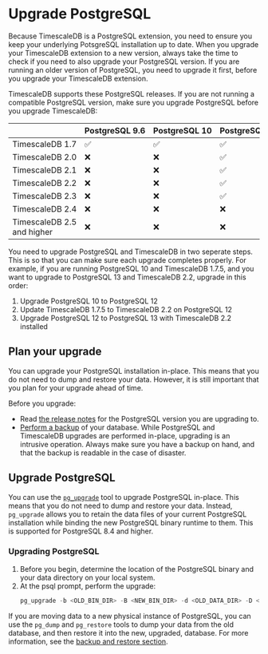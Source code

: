 # Upgrade PostgreSQL
Because TimescaleDB is a PostgreSQL extension, you need to ensure you keep your
underlying PotsgreSQL installation up to date. When you upgrade your TimescaleDB
extension to a new version, always take the time to check if you need to also
upgrade your PostgreSQL version. If you are running an older version of
PostgreSQL, you need to upgrade it first, before you upgrade your TimescaleDB
extension.

TimescaleDB supports these PostgreSQL releases. If you are not running a
compatible PostgreSQL version, make sure you upgrade PostgreSQL before you
upgrade TimescaleDB:

||PostgreSQL&nbsp;9.6|PostgreSQL&nbsp;10|PostgreSQL&nbsp;11|PostgreSQL&nbsp;12|PostgreSQL&nbsp;13|PostgreSQL&nbsp;14|
|-|-|-|-|-|-|-|
|TimescaleDB&nbsp;1.7|&#9989;|&#9989;|&#9989;|&#9989;|&#10060;|&#10060;|
|TimescaleDB&nbsp;2.0|&#10060;|&#10060;|&#9989;|&#9989;|&#10060;|&#10060;|
|TimescaleDB&nbsp;2.1|&#10060;|&#10060;|&#9989;|&#9989;|&#9989;|&#10060;|
|TimescaleDB&nbsp;2.2|&#10060;|&#10060;|&#9989;|&#9989;|&#9989;|&#10060;|
|TimescaleDB&nbsp;2.3|&#10060;|&#10060;|&#9989;|&#9989;|&#9989;|&#10060;|
|TimescaleDB&nbsp;2.4|&#10060;|&#10060;|&#10060;|&#9989;|&#9989;|&#10060;|
|TimescaleDB&nbsp;2.5 and higher|&#10060;|&#10060;|&#10060;|&#9989;|&#9989;|&#9989;|

You need to upgrade PostgreSQL and TimescaleDB in two seperate steps. This is so
that you can make sure each upgrade completes properly. For example, if you are
running PostgreSQL&nbsp;10 and TimescaleDB&nbsp;1.7.5, and you want to upgrade
to PostgreSQL&nbsp;13 and TimescaleDB&nbsp;2.2, upgrade in this order:

1. Upgrade PostgreSQL&nbsp;10 to PostgreSQL&nbsp;12
1. Update TimescaleDB&nbsp;1.7.5 to TimescaleDB&nbsp;2.2 on PostgreSQL&nbsp;12
1. Upgrade PostgreSQL&nbsp;12 to PostgreSQL&nbsp;13 with TimescaleDB&nbsp;2.2
   installed

## Plan your upgrade
You can upgrade your PostgreSQL installation in-place. This means
that you do not need to dump and restore your data. However, it is still
important that you plan for your upgrade ahead of time.

Before you upgrade:

* Read [the release notes][pg-relnotes] for the PostgreSQL version you are
  upgrading to.
* [Perform a backup][backup-restore] of your database. While PostgreSQL and
  TimescaleDB upgrades are performed in-place, upgrading is an intrusive
  operation. Always make sure you have a backup on hand, and that the backup is
  readable in the case of disaster.

## Upgrade PostgreSQL
You can use the [`pg_upgrade`][pg_upgrade] tool to upgrade PostgreSQL in-place.
This means that you do not need to dump and restore your data. Instead,
`pg_upgrade` allows you to retain the data files of your current PostgreSQL
installation while binding the new PostgreSQL binary runtime to them. This is
supported for PostgreSQL&nbsp;8.4 and higher.

<procedure>

### Upgrading PostgreSQL

1.  Before you begin, determine the location of the PostgreSQL binary and your
    data directory on your local system.
1.  At the psql prompt, perform the upgrade:
    ```sql
    pg_upgrade -b <OLD_BIN_DIR> -B <NEW_BIN_DIR> -d <OLD_DATA_DIR> -D <NEW_DATA_DIR>
    ```

</procedure>

If you are moving data to a new physical instance of PostgreSQL, you can use the
`pg_dump` and `pg_restore` tools to dump your data from the old database, and
then restore it into the new, upgraded, database. For more information, see the [backup and restore section][backup-restore].

[pg_upgrade]: https://www.postgresql.org/docs/current/static/pgupgrade.html
[backup-restore]: /timescaledb/:currentVersion:/how-to-guides/backup-and-restore/
[pg-relnotes]: FIXME
